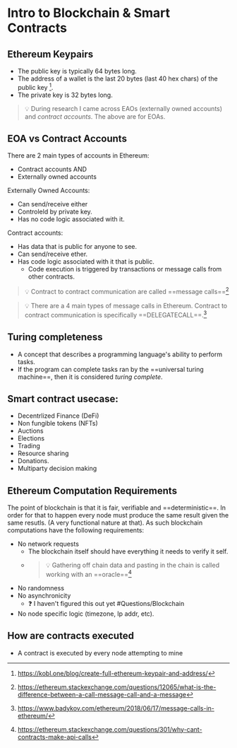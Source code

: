 # Intro to Blockchain & Smart Contracts
## Ethereum Keypairs
- The public key is typically 64 bytes long.
- The address of a wallet is the last 20 bytes (last 40 hex chars) of the public key [^1].
- The private key is 32 bytes long.

> 💡 During research I came across EAOs (externally owned accounts) and _contract accounts_. The above are for EOAs.

## EOA vs Contract Accounts
There are 2 main types of accounts in Ethereum:
- Contract accounts AND
- Externally owned accounts

Externally Owned Accounts:
- Can send/receive either
- Controleld by private key.
- Has no code logic associated with it.

Contract accounts:
- Has data that is public for anyone to see.
- Can send/receive ether.
- Has code logic associated with it that is public.
	- Code execution is triggered by transactions or message calls from other contracts.
	
> 💡 Contract to contract communication are called ==message calls==[^2]

> 💡 There are a 4 main types of message calls in Ethereum. Contract to contract communication is specifically ==DELEGATECALL==.[^3]

## Turing completeness
- A concept that describes a programming language's ability to perform tasks.
- If the program can complete tasks ran by the ==universal turing machine==, then it is considered _turing complete_.

## Smart contract usecase:
- Decentrlized Finance (DeFi)
- Non fungible tokens (NFTs)
- Auctions
- Elections
- Trading
- Resource sharing
- Donations.
- Multiparty decision making

## Ethereum Computation Requirements
The point of blockchain is that it is fair, verifiable and ==deterministic==. In order for that to happen every node must produce the same result given the same resutls. (A very functional nature at that). As such blockchain computations have the following requirements:
- No network requests
	- The blockchain itself should have everything it needs to verify it self.
	- > 💡 Gathering off chain data and pasting in the chain is called working with an ==oracle==[^4]
- No randomness
- No asynchronicity
	- ❓ I haven't figured this out yet #Questions/Blockchain
- No node specific logic (timezone, Ip addr, etc).

## How are contracts executed
- A contract is executed by every node attempting to mine 




[^1]: https://kobl.one/blog/create-full-ethereum-keypair-and-address/
[^2]: https://ethereum.stackexchange.com/questions/12065/what-is-the-difference-between-a-call-message-call-and-a-message
[^3]: https://www.badykov.com/ethereum/2018/06/17/message-calls-in-ethereum/
[^4]: https://ethereum.stackexchange.com/questions/301/why-cant-contracts-make-api-calls